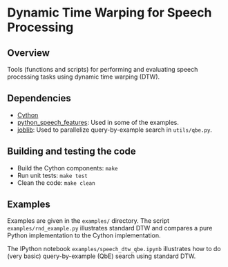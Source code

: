 Dynamic Time Warping for Speech Processing
==========================================

Overview
--------
Tools (functions and scripts) for performing and evaluating speech processing
tasks using dynamic time warping (DTW).


Dependencies
------------
- [Cython](http://cython.org/)
- [python_speech_features](github.com/jameslyons/python_speech_features): Used
  in some of the examples.
- [joblib](https://pythonhosted.org/joblib/): Used to parallelize
  query-by-example search in `utils/qbe.py`.


Building and testing the code
-----------------------------
- Build the Cython components: `make`
- Run unit tests: `make test`
- Clean the code: `make clean`


Examples
--------
Examples are given in the `examples/` directory. The script
`examples/rnd_example.py` illustrates standard DTW and compares a pure Python
implementation to the Cython implementation.

The IPython notebook `examples/speech_dtw_qbe.ipynb` illustrates how to do
(very basic) query-by-example (QbE) search using standard DTW.
